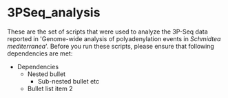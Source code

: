 # 3PSeq_analysis
These are the set of scripts that were used to analyze the 3P-Seq data reported in 'Genome-wide analysis of polyadenylation events in <i>Schmidtea mediterranea</i>'. Before you run these scripts, please ensure that following dependencies are met:

* Dependencies
  * Nested bullet
    * Sub-nested bullet etc
  * Bullet list item 2

